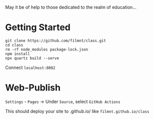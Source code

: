 May it be of help to those dedicated to the realm of education...

# Getting Started

```shell
git clone https://github.com/filmnt/class.git
cd class
rm -rf node_modules package-lock.json
npm install
npx quartz build --serve
```
Connect `localhost:8082`

# Web-Publish
`Settings` - `Pages` -> Under `Source`, select `GitHub Actions`

This should deploy your site to <github-username>.github.io/<repository-name> like `filmnt.github.io/class`